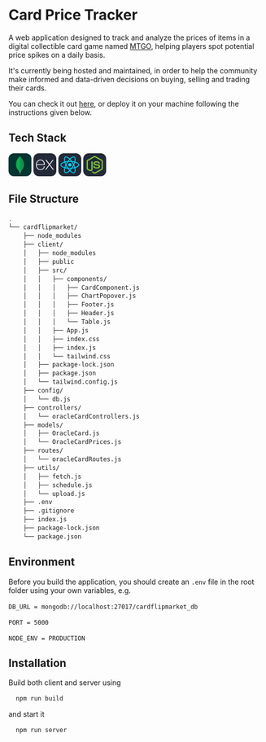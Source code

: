
# Card Price Tracker

A web application designed to track and analyze the prices of items in a digital collectible card game named [MTGO](https://www.mtgo.com/en/mtgo), helping players spot potential price spikes on a daily basis.

It's currently being hosted and maintained, in order to help the community make informed and data-driven decisions on buying, selling and trading their cards.

You can check it out [here](https://cardflipmarket-manosmin.onrender.com/), or deploy it on your machine following the instructions given below.

## Tech Stack

<img src="https://github.com/tandpfun/skill-icons/raw/main/icons/MongoDB.svg" alt="mongodb" height=45> <img src="https://github.com/tandpfun/skill-icons/raw/main/icons/ExpressJS-Dark.svg" alt="expressjs" height=45> <img src="https://github.com/tandpfun/skill-icons/raw/main/icons/React-Dark.svg" alt="reactjs" height=45> <img src="https://github.com/tandpfun/skill-icons/raw/main/icons/NodeJS-Dark.svg" alt="nodejs" height=45>

## File Structure

```bash
.
└── cardflipmarket/
    ├── node_modules
    ├── client/
    │   ├── node_modules
    │   ├── public
    │   ├── src/
    │   │   ├── components/
    │   │   │   ├── CardComponent.js
    │   │   │   ├── ChartPopover.js
    │   │   │   ├── Footer.js
    │   │   │   ├── Header.js
    │   │   │   └── Table.js
    │   │   ├── App.js
    │   │   ├── index.css
    │   │   ├── index.js
    │   │   └── tailwind.css
    │   ├── package-lock.json
    │   ├── package.json
    │   └── tailwind.config.js
    ├── config/
    │   └── db.js
    ├── controllers/
    │   └── oracleCardControllers.js
    ├── models/
    │   ├── OracleCard.js
    │   └── OracleCardPrices.js
    ├── routes/
    │   └── oracleCardRoutes.js
    ├── utils/
    │   ├── fetch.js
    │   ├── schedule.js
    │   └── upload.js
    ├── .env
    ├── .gitignore
    ├── index.js
    ├── package-lock.json
    └── package.json

```

## Environment

Before you build the application, you should create an `.env` file in the root folder using your own variables, e.g.

`DB_URL = mongodb://localhost:27017/cardflipmarket_db`

`PORT = 5000`

`NODE_ENV = PRODUCTION`



## Installation

Build both client and server using

```bash
  npm run build
```

and start it

```bash
  npm run server
```




